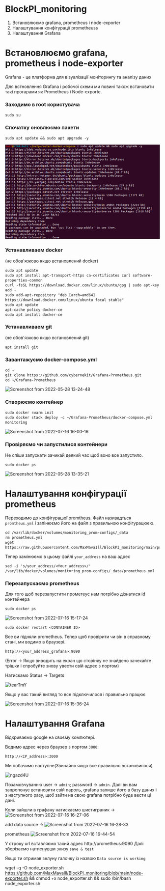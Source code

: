 # BlockPI_monitoring

1. Встановлюємо grafana, prometheus i node-exporter
2. Налаштування конфігурації prometheuss 
3. Налаштування Grafana

# Встановлюємо grafana, prometheus i node-exporter

Grafana - це платформа для візуалізації моніторингу та аналізу даних

Для встновлення Grafana і робочої схеми ми повині також встановити такі прогарами як Prometheus і Node-exporte. 

### Заходимо в root користувача
```
sudo su

```

### Спочатку оновлюємо пакети
```
sudo apt update && sudo apt upgrade -y

```
![Image text](https://github.com/cybernekit/RouterSetupGuide/blob/main/img/Screenshot%20from%202022-05-17%2016-49-11.png)
### Устанавливаем docker
(не обов'язково якщо встановлений docker)
```
sudo apt update
sudo apt install apt-transport-https ca-certificates curl software-properties-common
curl -fsSL https://download.docker.com/linux/ubuntu/gpg | sudo apt-key add -
sudo add-apt-repository "deb [arch=amd64] https://download.docker.com/linux/ubuntu focal stable"
sudo apt update
apt-cache policy docker-ce
sudo apt install docker-ce

```
### Устанавливаем git
(не обов'язково якщо встановлений git)
```
apt install git

```

### Завантажуємо docker-compose.yml
```
cd ~
git clone https://github.com/cybernekit/Grafana-Prometheus.git
cd ~/Grafana-Prometheus

```
![Screenshot from 2022-05-28 13-24-48](https://user-images.githubusercontent.com/59205554/170821373-17d41ca2-0a57-4721-a64d-1dce8ee9f8a3.png)

### Створюємо контейнер
```
sudo docker swarm init
sudo docker stack deploy -c ~/Grafana-Prometheus/docker-compose.yml monitoring

```

![Screenshot from 2022-07-16 16-00-16](https://user-images.githubusercontent.com/102728347/179355943-5608a86a-2b56-4a56-b2f7-b31afaabc575.png)


### Провіряємо чи запустилися контейнери
Не спіши запускати зачикай деякий час щоб воно все запустило.

```
sudo docker ps

```

![Screenshot from 2022-05-28 13-35-21](https://user-images.githubusercontent.com/59205554/170821748-022e38d8-d824-465a-8979-334cff2ca31f.png)


# Налаштування конфігурації prometheus
Переходимо до конфігурацюї promtheus. Файл називадться `promtheus.yml` і запінюємо його на файл з правильною конфігурацюєю.
```
cd /var/lib/docker/volumes/monitoring_prom-configs/_data
rm prometheus.yml
wget https://raw.githubusercontent.com/MaxMavaIll/BlockPI_monitoring/main/prometheus.yml

```

Тепер замінюємо в цьому файлі `your_address` на ваш адрес
```
sed -i 's/your_address/<Your_address>/' /var/lib/docker/volumes/monitoring_prom-configs/_data/prometheus.yml
```
### Перезапускаємо prometheus
Для того щоб перезапустити прометеус нам потрібно дізнатися id контейнера
```
sudo docker ps

```
![Screenshot from 2022-07-16 15-17-24](https://user-images.githubusercontent.com/102728347/179354582-efc6efda-bd83-4a37-93c6-0f3a2b43e6e8.png)

```
sudo docker restart <CONTAINER ID>
```
Все ви підняли prometheus. 
Тепер щоб провірити чи він в справному стані, ми водимо в браузері.
```
http://<your_address_grafana>:9090
```
(Error -> Якщо виводить на екран що сторінку не знайдено зачекайте трішки і спробуйте знову увести свій адрес з портом)

Натискамо Status -> Targets

![tearTmY](https://user-images.githubusercontent.com/102728347/179355096-409b3161-6675-43d9-b543-80b9ecafb370.jpeg)

Якщо у вас такий вигляд то все підключилося і правильно працює 

![Screenshot from 2022-07-16 15-36-24](https://user-images.githubusercontent.com/102728347/179355199-eed91018-6d6c-49bc-a3e3-463b04f64932.png)

# Налаштування Grafana

Відкриваємо google на своєму компютері. 

Водимо адрес через браузер з портом `3000`:
```
http://<IP_address>:3000
```
Ми побачимо наступне(Звичайно якщо все правильно встановилося)

![ngazd4U](https://user-images.githubusercontent.com/102728347/179351515-3004bcf9-edff-4445-8658-416eadf7e41d.jpeg)

Позамовчуванню user -> `admin`; password -> `admin`.
Далі ви вам запропонує встановити свій пароль, grafana запише його в базу даних і з наступного разу, щоб зайти на свою grafana потрібно буде вести ці дані.

Коли зайшли в графану натискаємо шистиграник -> ![Screenshot from 2022-07-16 16-27-06](https://user-images.githubusercontent.com/102728347/179356902-73f0009d-36bd-49f7-b012-3516869bebdd.png) 

add data source -> ![Screenshot from 2022-07-16 16-28-33](https://user-images.githubusercontent.com/102728347/179356942-de8fa026-0365-43a6-9a3f-6d52c37d9450.png)

prometheus
![Screenshot from 2022-07-16 16-44-54](https://user-images.githubusercontent.com/102728347/179357543-57fea3cc-e144-47c3-878a-d5f11790accf.png)

У строку url вставляємо такий адрес http://prometheus:9090
Далі зберізаємо натиснувши знизу `save & test`

Якщо ти отримав зелуну галочку із назвою
`Data source is working`

wget -q -O node_exporter.sh https://github.com/MaxMavaIll/BlockPI_monitoring/blob/main/node-exporter.sh && chmod +x node_exporter.sh && sudo /bin/bash node_exporter.sh
